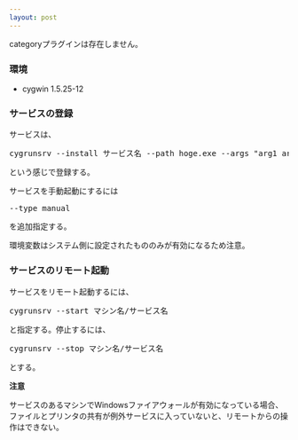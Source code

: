 ```yaml
---
layout: post
---
```

<p><span class="error">categoryプラグインは存在しません。</span></p>
<h3>環境</h3>
<ul>
<li>cygwin 1.5.25-12</li>
</ul>
<h3>サービスの登録</h3>
<p>サービスは、</p>
<pre>cygrunsrv --install サービス名 --path hoge.exe --args &quot;arg1 arg2&quot;
</pre>
<p>という感じで登録する。</p>
<p>サービスを手動起動にするには</p>
<pre>--type manual
</pre>
<p>を追加指定する。</p>
<p>環境変数はシステム側に設定されたもののみが有効になるため注意。</p>
<h3>サービスのリモート起動</h3>
<p>サービスをリモート起動するには、</p>
<pre>cygrunsrv --start マシン名/サービス名
</pre>
<p>と指定する。停止するには、</p>
<pre>cygrunsrv --stop マシン名/サービス名
</pre>
<p>とする。</p>
<p><strong>注意</strong></p>
<p>サービスのあるマシンでWindowsファイアウォールが有効になっている場合、ファイルとプリンタの共有が例外サービスに入っていないと、リモートからの操作はできない。</p>
